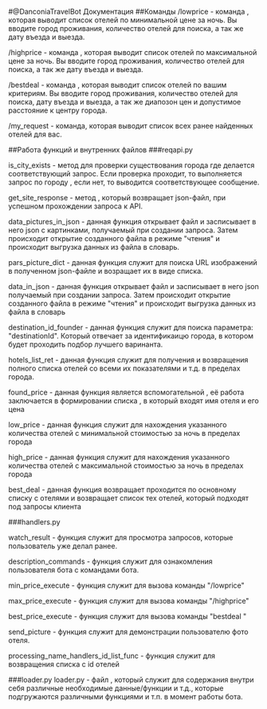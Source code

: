 #@DanconiaTravelBot Документация
##Команды
/lowprice - команда , которая выводит список отелей по минимальной цене за ночь.
Вы вводите город проживания, количество отелей для поиска, а так же дату въезда и выезда.

/highprice - команда , которая выводит список отелей по максимальной цене за ночь.
Вы вводите город проживания, количество отелей для поиска, а так же дату въезда и выезда.

/bestdeal  - команда , которая выводит список отелей по вашим критериям.
Вы вводите город проживания, количество отелей для поиска, дату въезда и выезда, а так же диапозон
цен и допустимое расстояние к центру города.

/my_request - команда, которая выводит список всех ранее найденных отелей для вас.

##Работа функций и внутренних файлов
###reqapi.py 

is_city_exists - метод для проверки существования города где делается соответствующий запрос.
        Если проверка проходит, то выполняется запрос по городу , если нет, то выводится соответствующее сообщение.

get_site_response - метод , который возвращает json-файл, при успешном прохождении запроса к API.

data_pictures_in_json - данная функция открывает файл и засписывает в него json с картинками, получаемый при создании запроса.
        Затем происходит открытие созданного файла в режиме "чтения" и происходит выгрузка данных
        из файла в словарь.

pars_picture_dict - данная функция служит для поиска URL изображений в полученном json-файле
        и возращает их в виде списка.

data_in_json - данная функция открывает файл и засписывает в него json получаемый при создании запроса.
        Затем происходит открытие созданного файла в режиме "чтения" и происходит выгрузка данных
        из файла в словарь

destination_id_founder - данная функция служит для поиска параметра: "destinationId".
        Который отвечает за идентификаицю города, в котором будет проходить подбор лучшего варинанта.

hotels_list_ret - данная функция служит для получения и возвращения полного списка отелей со всеми их показателями
и т.д. в пределах города.

found_price - данная функция является вспомогательной , её работа заключается в формировании списка , в который входят 
имя отеля и его цена

low_price - данная функция служит для нахождения указанного количества отелей с минимальной стоимостью за ночь в 
пределах города

high_price - данная функция служит для нахождения указанного количества отелей с максимальной стоимостью за ночь в 
пределах города

best_deal - данная функция возвращает проходится по основному списку с отелями и возвращает список тех отелей,
который подходят под запросы клиента


###handlers.py

watch_result - функция служит для просмотра запросов, которые пользователь уже делал ранее.

description_commands - функция служит для ознакомления пользователя бота с командами бота.

min_price_execute - функция служит для вызова команды "/lowprice"

max_price_execute - функция служит для вызова команды "/highprice"

best_price_execute - функция служит для вызова команды "bestdeal "

send_picture - функция служит для демонстрации пользователю фото отеля.

processing_name_handlers_id_list_func - функция служит для возвращения списка с id отелей

###loader.py
loader.py - файл , который служит для содержания внутри себя различные необходимые данные/функции и т.д.,
которые подгружаются различными функциями и т.п. в момент работы бота.